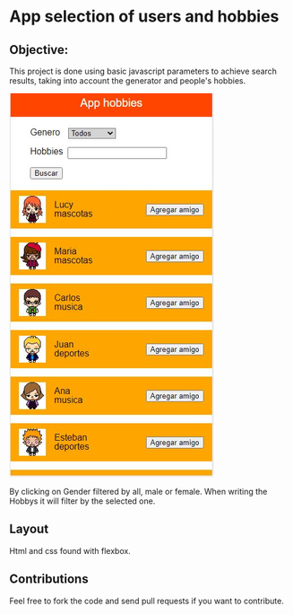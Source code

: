 # App selection of users and hobbies

## Objective:
This project is done using basic javascript parameters to achieve search results, taking into account the generator and people's hobbies.

![Design preview for the app selection of users](/design/design.jpg)

By clicking on Gender filtered by all, male or female. When writing the Hobbys it will filter by the selected one.

## Layout
Html and css found with flexbox.

## Contributions
Feel free to fork the code and send pull requests if you want to contribute.